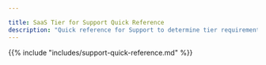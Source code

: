 ```yaml
---

title: SaaS Tier for Support Quick Reference
description: "Quick reference for Support to determine tier requirement for SaaS Account and other common requests"
---
```


{{% include "includes/support-quick-reference.md" %}}
